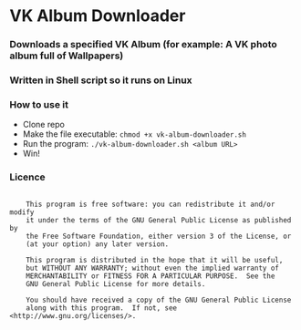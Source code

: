 #  VK Album Downloader

### Downloads a specified VK Album (for example: A VK photo album full of Wallpapers)

### Written in Shell script so it runs on Linux

### How to use it

* Clone repo
* Make the file executable: `chmod +x vk-album-downloader.sh`
* Run the program: `./vk-album-downloader.sh <album URL>`
* Win!

### Licence

```

    This program is free software: you can redistribute it and/or modify
    it under the terms of the GNU General Public License as published by
    the Free Software Foundation, either version 3 of the License, or
    (at your option) any later version.

    This program is distributed in the hope that it will be useful,
    but WITHOUT ANY WARRANTY; without even the implied warranty of
    MERCHANTABILITY or FITNESS FOR A PARTICULAR PURPOSE.  See the
    GNU General Public License for more details.

    You should have received a copy of the GNU General Public License
    along with this program.  If not, see <http://www.gnu.org/licenses/>.
```